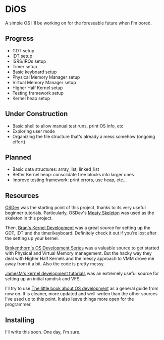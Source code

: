DiOS
====

A simple OS I'll be working on for the foreseable future when I'm bored.

Progress
--------

- GDT setup
- IDT setup
- ISRS/IRQs setup
- Timer setup
- Basic keyboard setup
- Physical Memory Manager setup
- Virtual Memory Manager setup
- Higher Half Kernel setup
- Testing framework setup
- Kernel heap setup

Under Construction
------------------

- Basic shell to allow manual test runs, print OS info, etc
- Exploring user mode
- Organizing the file structure that's already a mess somehow (ongoing effort)

Planned
---------

- Basic data structures: array_list, linked_list
- Better Kernel heap: consolidate free blocks into larger ones
- Improve testing framework: print errors, use heap, etc...

Resources
---------

[OSDev][0] was the starting point of this project, thanks to its very useful 
beginner tutorials. Particularly, OSDev's [Meaty Skeleton][1] was used
as the skeleton in this project.

Then, [Bran's Kernel Development][2] was a great source for setting up the GDT,
IDT and the timer/keyboard. Definitely check it out if you're lost after the 
setting up your kernel.

[Brokenthorn's OS Development Series][3] was a valuable source to get started
with Physical and Virtual Memory management. But the hacky way they deal with
Higher Half Kernels and the messy approach to VMM drove me away from it a bit.
Also the code is pretty messy.

[JamesM's kernel development tutorials][4] was an extremely useful source
for setting up an initial ramdisk and VFS.

I'll try to use [The little book about OS development][5] as a general guide
from now on. It is cleaner, more updated and well-writen than the other sources
I've used up to this point. It also leave things more open for the programmer.

[0]:http://wiki.osdev.org/
[1]:http://wiki.osdev.org/User:Sortie/Meaty_Skeleton
[2]:http://www.osdever.net/bkerndev/Docs/gettingstarted.htm
[3]:http://www.brokenthorn.com/Resources/OSDevIndex.html
[4]:http://www.jamesmolloy.co.uk/tutorial_html/
[5]:http://littleosbook.github.io/

Installing
----------

I'll write this soon. One day, I'm sure.